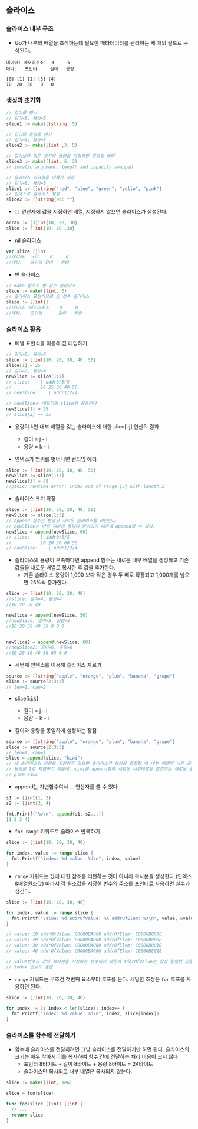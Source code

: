 ## 슬라이스

### 슬라이스 내부 구조

- Go가 내부의 배열을 조작하는데 필요한 메타데이터를 관리하는 세 개의 필드로 구성된다.

```
데이터: 메모리주소   3     5
메타:   포인터     길이   용량

[0] [1] [2] [3] [4]
10  20  30   0   0
```

### 생성과 초기화

```go
// 길이를 명시
// 길이=5, 용량=5
slice1 := make([]string, 5)

// 길이와 용량을 명시
// 길이=3, 용량=5
slice2 := make([]int ,3, 5)

// 길이보다 작은 크기의 용량을 지정하면 컴파일 에러
slice3 := make([]int, 5, 3)
// invalid argument: length and capacity swapped
```

```go
// 슬라이스 리터럴을 이용한 생성
// 길이=5, 용량=5
slice1 := []string{"red", "blue", "green", "yello", "pink"}
// 인덱스로 슬라이스 생성
slice2 := []string{99: ""}
```

- `[]` 연산자에 값을 지정하면 배열, 지정하지 않으면 슬라이스가 생성된다.

```go
array := [3]int{10, 20, 30}
slice := []int{10, 20 ,30}
```

- nil 슬라이스

```go
var slice []int
//데이터:  nil    0     0
//메타:   포인터 길이   용량
```

- 빈 슬라이스

```go
// make 함수로 빈 정수 슬라이스
slice := make([]int, 0)
// 슬라이스 표현식으로 빈 정수 슬라이스
slice := []int{}
//데이터: 메모리주소    0     0
//메타:   포인터      길이   용량
```

### 슬라이스 활용

- 배열 표현식을 이용해 값 대입하기

```go
// 길이=5, 용량=5
slice := []int{10, 20, 30, 40, 50}
slice[1] = 25
// 길이=2, 용량=4
newSlice := slice[1:3]
// slice:    | addr0/5/5
//           10 25 30 40 50
// newSlice:    | addr1/2/4

// newSlice는 메모리를 slice와 공유한다
newSlice[1] = 35
// slice[2] == 35
```

- 용량이 k인 내부 배열을 갖는 슬라이스에 대한 slice[i:j] 연산의 결과
  - 길이 = j - i
  - 용량 = k - i

- 인덱스가 범위를 벗어나면 런타임 에러

```go
slice := []int{10, 20, 30, 40, 50}
newSlice := slice[1:3]
newSlice[3] = 45
//panic: runtime error: index out of range [3] with length 2
```

- 슬라이스 크기 확장

```go
slice := []int{10, 20, 30, 40, 50}
newSlice := slice[1:3]
// append 함수는 변경된 새로운 슬라이스를 리턴한다.
// newSlice는 아직 여분의 용량이 남아있기 때문에 append할 수 있다.
newSlice = append(newSlice, 60)
// slice:    | addr0/5/5
//           10 20 30 60 50
// newSlice:    | addr1/3/4
```

- 슬라이스의 용량이 부족하다면 append 함수는 새로운 내부 배열을 생성하고 기존 값들을 새로운 배열로 복사한 후 값을 추가한다.
  - 기존 슬라이스 용량이 1,000 보다 작은 경우 두 배로 확장되고 1,000개를 넘으면 25%씩 증가한다.

```go
slice := []int{10, 20, 30, 40}
//slice: 길이=4, 용량=4
//10 20 30 40

newSlice = append(newSlice, 50)
//newSlice: 길이=5, 용량=5
//10 20 30 40 50 0 0 0


newSlice2 = append(newSlice, 60)
//newSlice2: 길이=6, 용량=6
//10 20 30 40 50 60 0 0
```

- 세번째 인덱스를 이용해 슬라이스 자르기

```go
source := []string{"apple", "orange", "plum", "banana", "grape"}
slice := source[2:3:4]
// len=1, cap=2
```

- slice[i:j:k]
  - 길이 = j - i
  - 용량 = k - i

- 길이와 용량을 동일하게 설정하는 장점

```go
source := []string{"apple", "orange", "plum", "banana", "grape"}
slice := source[2:3:3]
// len=1, cap=1
slice = append(slice, "kiwi")
// 새 슬라이스의 용량을 지정하지 않으면 슬라이스가 용량을 조절할 떄 내부 배열의 남은 공간을 계속 참조하므로, "banana"가 지워지고 kiwi가 들어간다.
// 용량을 1로 제한하기 때문에, kiwi를 append할때 새로운 내부배열을 참조하는 새로운 슬라이스를 생성한다.
// plum kiwi
```

- append는 가변함수여서 ... 연산자를 쓸 수 있다.

```go
s1 := []int{1, 2}
s2 := []int{3, 4}

fmt.Printf("%v\n", append(s1, s2...))
[1 2 3 4]
```

- `for range` 키워드로 슬라이스 반복하기

```go
slice := []int{10, 20, 30, 40}

for index, value := range slice {
  fmt.Printf("index: %d value: %d\n", index, value)
}
```

- `range` 키워드는 값에 대한 참조를 리턴하는 것이 아니라 복사본을 생성한다.(인덱스&배열원소값) 따라서 각 원소값을 저장한 변수의 주소를 포인터로 사용하면 실수가 생긴다.

```go
slice := []int{10, 20, 30, 40}

for index, value := range slice {
  fmt.Printf("value: %d addrOfValue: %X addrOfElem: %X\n", value, &value, &slice[index])
}

// value: 10 addrOfValue: C0000BA000 addrOfElem: C0000B8000
// value: 20 addrOfValue: C0000BA000 addrOfElem: C0000B8008
// value: 30 addrOfValue: C0000BA000 addrOfElem: C0000B8010
// value: 40 addrOfValue: C0000BA000 addrOfElem: C0000B8018

// value변수가 값의 복사본을 저장하는 변수이기 때문에 addrOfValue는 항상 동일한 값을 가진다.
// index 변수도 동일
```

- `range` 키워드는 무조건 첫번째 요소부터 루프를 돈다. 세밀한 조정은 `for` 루프를 사용하면 된다.

```go
slice := []int{10, 20, 30, 40}

for index := 2; index < len(slice); index++ {
  fmt.Printf("index: %d value: %d\n", index, slice[index])
}
```

### 슬라이스를 함수에 전달하기

- 함수에 슬라이스를 전달하려면 그냥 슬라이스를 전달하기만 하면 된다. 슬라이스의 크기는 매우 작아서 이를 복사하여 함수 간에 전달하는 처리 비용이 크지 않다.
  - 포인터 8바이트 + 길이 8바이트 + 용량 8바이트 = 24바이트
  - 슬라이스만 복사되고 내부 배열은 복사되지 않는다.

```go
slice := make([]int, 1e6)

slice = foo(slice)

func foo(slice []int) []int {
  // ...
  return slice
}
```